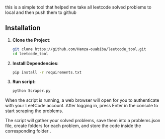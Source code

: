 
this is a simple tool that helped me take all leetcode solved problems to local and then push them to github 

## Installation

1. **Clone the Project:**

   ```bash
   git clone https://github.com/Hamza-ouabiba/leetcode_tool.git
   cd leetcode_tool

2. **Install Dependencies:**
    ```bash
    pip install -r requirements.txt

3. **Run script:**
    ```bash
    python Scraper.py

When the script is running, a web browser will open for you to authenticate with your LeetCode account. After logging in, press Enter in the console to start scraping the problems.

The script will gather your solved problems, save them into a problems.json file, create folders for each problem, and store the code inside the corresponding folder .
